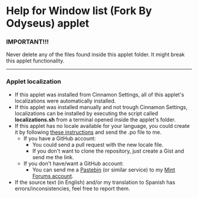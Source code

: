 
# Help for Window list (Fork By Odyseus) applet

### IMPORTANT!!!
Never delete any of the files found inside this applet folder. It might break this applet functionality.

***

### Applet localization

- If this applet was installed from Cinnamon Settings, all of this applet's localizations were automatically installed.
- If this applet was installed manually and not trough Cinnamon Settings, localizations can be installed by executing the script called **localizations.sh** from a terminal opened inside the applet's folder.
- If this applet has no locale available for your language, you could create it by following [these instructions](https://github.com/Odyseus/CinnamonTools/wiki/Xlet-localization) and send the .po file to me.
    - If you have a GitHub account:
        - You could send a pull request with the new locale file.
        - If you don't want to clone the repository, just create a Gist and send me the link.
    - If you don't have/want a GitHub account:
        - You can send me a [Pastebin](http://pastebin.com/) (or similar service) to my [Mint Forums account](https://forums.linuxmint.com/memberlist.php?mode=viewprofile&u=164858).
- If the source text (in English) and/or my translation to Spanish has errors/inconsistencies, feel free to report them.
